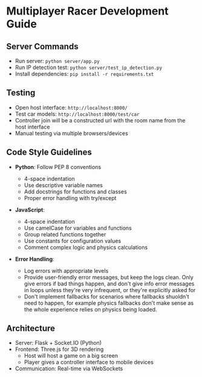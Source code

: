 # Multiplayer Racer Development Guide

## Server Commands
- Run server: `python server/app.py`
- Run IP detection test: `python server/test_ip_detection.py`
- Install dependencies: `pip install -r requirements.txt`

## Testing
- Open host interface: `http://localhost:8000/`
- Test car models: `http://localhost:8000/test/car`
- Controller join will be a constructed url with the room name from the host interface
- Manual testing via multiple browsers/devices

## Code Style Guidelines
- **Python**: Follow PEP 8 conventions
  - 4-space indentation
  - Use descriptive variable names
  - Add docstrings for functions and classes
  - Proper error handling with try/except

- **JavaScript**:
  - 4-space indentation
  - Use camelCase for variables and functions
  - Group related functions together
  - Use constants for configuration values
  - Comment complex logic and physics calculations

- **Error Handling**:
  - Log errors with appropriate levels
  - Provide user-friendly error messages, but keep the logs clean. Only give errors if bad things happen, and don't give info error messages in loops unless they're very infrequent, or they're explicitly asked for
  - Don't implement fallbacks for scenarios where fallbacks shuoldn't need to happen, for example physics fallbacks don't make sense as the whole experience relies on physics being loaded.

## Architecture
- Server: Flask + Socket.IO (Python)
- Frontend: Three.js for 3D rendering
  - Host will host a game on a big screen
  - Player gives a controller interface to mobile devices
- Communication: Real-time via WebSockets